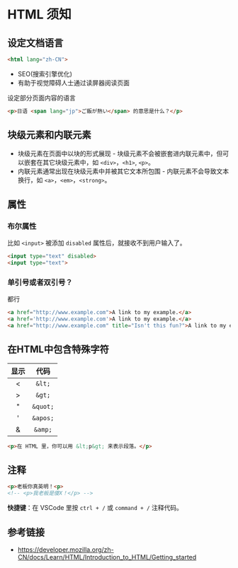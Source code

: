 # HTML 须知

## 设定文档语言
```html
<html lang="zh-CN">
```
* SEO(搜索引擎优化)
* 有助于视觉障碍人士通过读屏器阅读页面

设定部分页面内容的语言
```html
<p>日语 <span lang="jp">ご飯が熱い</span> 的意思是什么？</p>
```

## 块级元素和内联元素
* 块级元素在页面中以块的形式展现 - 块级元素不会被嵌套进内联元素中，但可以嵌套在其它块级元素中，如 `<div>`，`<h1>`, `<p>`。
* 内联元素通常出现在块级元素中并被其它文本所包围 - 内联元素不会导致文本换行，如 `<a>`，`<em>`，`<strong>`。

## 属性
### 布尔属性
比如 `<input>` 被添加 `disabled` 属性后，就接收不到用户输入了。
```html
<input type="text" disabled>
<input type="text">
```

### 单引号或者双引号？
都行
```html
<a href="http://www.example.com">A link to my example.</a>
<a href='http://www.example.com'>A link to my example.</a>
<a href="http://www.example.com" title="Isn't this fun?">A link to my example.</a>
```

## 在HTML中包含特殊字符
| 显示  | 代码 |
| :---: | :---: |
| < | `&lt;` |
| > | `&gt;` |
| " | `&quot;` |
| ' | `&apos;`|
| & | `&amp;` |

```html
<p>在 HTML 里，你可以用 &lt;p&gt; 来表示段落。</p>
```

## 注释
```html
<p>老板你真英明！<p>
<!-- <p>我老板是傻X！</p> -->
```
**快捷键**：在 VSCode 里按 `ctrl + /` 或 `command + /` 注释代码。

## 参考链接
* https://developer.mozilla.org/zh-CN/docs/Learn/HTML/Introduction_to_HTML/Getting_started
